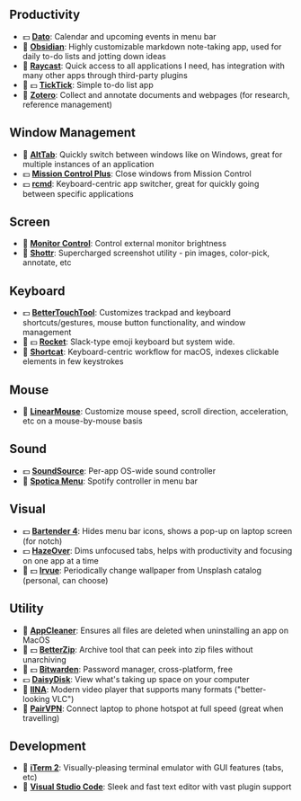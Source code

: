 ## Productivity
- 💵 [**Dato**](https://sindresorhus.com/dato): Calendar and upcoming events in menu bar
- 🫴 [**Obsidian**](https://obsidian.md/): Highly customizable markdown note-taking app, used for daily to-do lists and jotting down ideas
- 🫴 [**Raycast**](https://www.raycast.com/): Quick access to all applications I need, has integration with many other apps through third-party plugins
- 🫴 💵 [**TickTick**](https://ticktick.com/home): Simple to-do list app
- 🫴 [**Zotero**](https://www.zotero.org/): Collect and annotate documents and webpages (for research, reference management)

## Window Management
- 🫴 [**AltTab**](https://alt-tab-macos.netlify.app/): Quickly switch between windows like on Windows, great for multiple instances of an application
- 💵 [**Mission Control Plus**](https://www.fadel.io/missioncontrolplus): Close windows from Mission Control
- 💵 [**rcmd**](https://lowtechguys.com/rcmd/): Keyboard-centric app switcher, great for quickly going between specific applications

## Screen
- 🫴 [**Monitor Control**](https://github.com/MonitorControl/MonitorControl): Control external monitor brightness
- 🫴 [**Shottr**](https://shottr.cc/): Supercharged screenshot utility - pin images, color-pick, annotate, etc

## Keyboard
- 💵 [**BetterTouchTool**](https://folivora.ai/): Customizes trackpad and keyboard shortcuts/gestures, mouse button functionality, and window management
- 🫴 💵 [**Rocket**](https://matthewpalmer.net/rocket/): Slack-type emoji keyboard but system wide.
- 🫴 [**Shortcat**](https://shortcat.app/): Keyboard-centric workflow for macOS, indexes clickable elements in few keystrokes

## Mouse
- 🫴 [**LinearMouse**](https://linearmouse.app/): Customize mouse speed, scroll direction, acceleration, etc on a mouse-by-mouse basis

## Sound
- 💵 [**SoundSource**](https://rogueamoeba.com/soundsource/): Per-app OS-wide sound controller
- 🫴 [**Spotica Menu**](https://spoti.ca/): Spotify controller in menu bar

## Visual
- 💵 [**Bartender 4**](https://www.macbartender.com/Bartender4/): Hides menu bar icons, shows a pop-up on laptop screen (for notch)
- 💵 [**HazeOver**](https://hazeover.com/): Dims unfocused tabs, helps with productivity and focusing on one app at a time
- 🫴 💵 [**Irvue**](https://leonspok.com/irvue/landing/): Periodically change wallpaper from Unsplash catalog (personal, can choose)

## Utility
- 🫴 [**AppCleaner**](https://freemacsoft.net/appcleaner/): Ensures all files are deleted when uninstalling an app on MacOS
- 🫴 💵 [**BetterZip**](https://macitbetter.com/): Archive tool that can peek into zip files without unarchiving
- 🫴 💵 [**Bitwarden**](https://bitwarden.com/): Password manager, cross-platform, free
- 💵 [**DaisyDisk**](https://daisydiskapp.com/): View what's taking up space on your computer
- 🫴 [**IINA**](https://iina.io/): Modern video player that supports many formats ("better-looking VLC")
- 🫴 [**PairVPN**](https://pairvpn.com/): Connect laptop to phone hotspot at full speed (great when travelling)

## Development
- 🫴 [**iTerm 2**](https://iterm2.com/): Visually-pleasing terminal emulator with GUI features (tabs, etc)
- 🫴 [**Visual Studio Code**](https://code.visualstudio.com/): Sleek and fast text editor with vast plugin support
